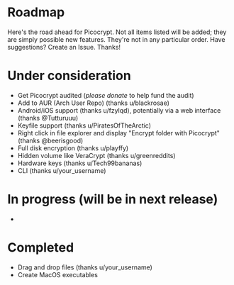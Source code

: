 # Roadmap
Here's the road ahead for Picocrypt. Not all items listed will be added; they are simply possible new features. They're not in any particular order. Have suggestions? Create an Issue. Thanks!

# Under consideration
<ul>
	<li>Get Picocrypt audited (<i>please donate</i> to help fund the audit)</li>
	<li>Add to AUR (Arch User Repo) (thanks u/blackrosae)</li>
	<li>Android/iOS support (thanks u/fzylqd), potentially via a web interface (thanks @Tutturuuu)</li>
	<li>Keyfile support (thanks u/PiratesOfTheArctic)</li>
	<li>Right click in file explorer and display "Encrypt folder with Picocrypt" (thanks @beerisgood)</li>
	<li>Full disk encryption (thanks u/playffy)</li>
	<li>Hidden volume like VeraCrypt (thanks u/greenreddits)</li>
	<li>Hardware keys (thanks u/Tech99bananas)</li>
	<li>CLI (thanks u/your_username)</li>
</ul>

# In progress (will be in next release)
<ul>
	<li></li>
</ul>

# Completed
<ul>
	<li>Drag and drop files (thanks u/your_username)</li>
	<li>Create MacOS executables</li>
</ul>
